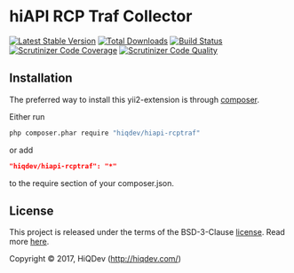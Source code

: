 # hiAPI RCP Traf Collector

[![Latest Stable Version](https://poser.pugx.org/hiqdev/hiapi-rcptraf/v/stable)](https://packagist.org/packages/hiqdev/hiapi-rcptraf)
[![Total Downloads](https://poser.pugx.org/hiqdev/hiapi-rcptraf/downloads)](https://packagist.org/packages/hiqdev/hiapi-rcptraf)
[![Build Status](https://img.shields.io/travis/hiqdev/hiapi-rcptraf.svg)](https://travis-ci.org/hiqdev/hiapi-rcptraf)
[![Scrutinizer Code Coverage](https://img.shields.io/scrutinizer/coverage/g/hiqdev/hiapi-rcptraf.svg)](https://scrutinizer-ci.com/g/hiqdev/hiapi-rcptraf/)
[![Scrutinizer Code Quality](https://img.shields.io/scrutinizer/g/hiqdev/hiapi-rcptraf.svg)](https://scrutinizer-ci.com/g/hiqdev/hiapi-rcptraf/)

## Installation

The preferred way to install this yii2-extension is through [composer](http://getcomposer.org/download/).

Either run

```sh
php composer.phar require "hiqdev/hiapi-rcptraf"
```

or add

```json
"hiqdev/hiapi-rcptraf": "*"
```

to the require section of your composer.json.

## License

This project is released under the terms of the BSD-3-Clause [license](LICENSE).
Read more [here](http://choosealicense.com/licenses/bsd-3-clause).

Copyright © 2017, HiQDev (http://hiqdev.com/)
